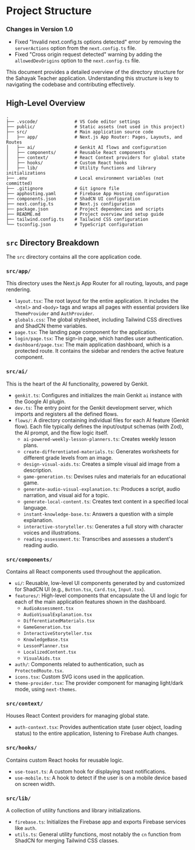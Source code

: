 # Project Structure

### Changes in Version 1.0

- Fixed "Invalid next.config.ts options detected" error by removing the `serverActions` option from the `next.config.ts` file.
- Fixed "Cross origin request detected" warning by adding the `allowedDevOrigins` option to the `next.config.ts` file.

This document provides a detailed overview of the directory structure for the Sahayak Teacher application. Understanding this structure is key to navigating the codebase and contributing effectively.

## High-Level Overview

```
.
├── .vscode/              # VS Code editor settings
├── public/               # Static assets (not used in this project)
├── src/                  # Main application source code
│   ├── app/              # Next.js App Router: Pages, Layouts, and Routes
│   ├── ai/               # Genkit AI flows and configuration
│   ├── components/       # Reusable React components
│   ├── context/          # React Context providers for global state
│   ├── hooks/            # Custom React hooks
│   ├── lib/              # Utility functions and library initializations
├── .env                  # Local environment variables (not committed)
├── .gitignore            # Git ignore file
├── apphosting.yaml       # Firebase App Hosting configuration
├── components.json       # ShadCN UI configuration
├── next.config.ts        # Next.js configuration
├── package.json          # Project dependencies and scripts
├── README.md             # Project overview and setup guide
├── tailwind.config.ts    # Tailwind CSS configuration
└── tsconfig.json         # TypeScript configuration
```

## `src` Directory Breakdown

The `src` directory contains all the core application code.

### `src/app/`

This directory uses the Next.js App Router for all routing, layouts, and page rendering.

-   `layout.tsx`: The root layout for the entire application. It includes the `<html>` and `<body>` tags and wraps all pages with essential providers like `ThemeProvider` and `AuthProvider`.
-   `globals.css`: The global stylesheet, including Tailwind CSS directives and ShadCN theme variables.
-   `page.tsx`: The landing page component for the application.
-   `login/page.tsx`: The sign-in page, which handles user authentication.
-   `dashboard/page.tsx`: The main application dashboard, which is a protected route. It contains the sidebar and renders the active feature component.

### `src/ai/`

This is the heart of the AI functionality, powered by Genkit.

-   `genkit.ts`: Configures and initializes the main Genkit `ai` instance with the Google AI plugin.
-   `dev.ts`: The entry point for the Genkit development server, which imports and registers all the defined flows.
-   `flows/`: A directory containing individual files for each AI feature (Genkit flow). Each file typically defines the input/output schemas (with Zod), the AI prompt, and the flow logic itself.
    -   `ai-powered-weekly-lesson-planners.ts`: Creates weekly lesson plans.
    -   `create-differentiated-materials.ts`: Generates worksheets for different grade levels from an image.
    -   `design-visual-aids.ts`: Creates a simple visual aid image from a description.
    -   `game-generation.ts`: Devises rules and materials for an educational game.
    -   `generate-audio-visual-explanation.ts`: Produces a script, audio narration, and visual aid for a topic.
    -   `generate-local-content.ts`: Creates text content in a specified local language.
    -   `instant-knowledge-base.ts`: Answers a question with a simple explanation.
    -   `interactive-storyteller.ts`: Generates a full story with character voices and illustrations.
    -   `reading-assessment.ts`: Transcribes and assesses a student's reading audio.

### `src/components/`

Contains all React components used throughout the application.

-   `ui/`: Reusable, low-level UI components generated by and customized for ShadCN UI (e.g., `Button.tsx`, `Card.tsx`, `Input.tsx`).
-   `features/`: High-level components that encapsulate the UI and logic for each of the main application features shown in the dashboard.
    -   `AudioAssessment.tsx`
    -   `AudioVisualExplanation.tsx`
    -   `DifferentiatedMaterials.tsx`
    -   `GameGeneration.tsx`
    -   `InteractiveStoryteller.tsx`
    -   `KnowledgeBase.tsx`
    -   `LessonPlanner.tsx`
    -   `LocalizedContent.tsx`
    -   `VisualAids.tsx`
-   `auth/`: Components related to authentication, such as `ProtectedRoute.tsx`.
-   `icons.tsx`: Custom SVG icons used in the application.
-   `theme-provider.tsx`: The provider component for managing light/dark mode, using `next-themes`.

### `src/context/`

Houses React Context providers for managing global state.

-   `auth-context.tsx`: Provides authentication state (user object, loading status) to the entire application, listening to Firebase Auth changes.

### `src/hooks/`

Contains custom React hooks for reusable logic.

-   `use-toast.ts`: A custom hook for displaying toast notifications.
-   `use-mobile.ts`: A hook to detect if the user is on a mobile device based on screen width.

### `src/lib/`

A collection of utility functions and library initializations.

-   `firebase.ts`: Initializes the Firebase app and exports Firebase services like `auth`.
-   `utils.ts`: General utility functions, most notably the `cn` function from ShadCN for merging Tailwind CSS classes.
